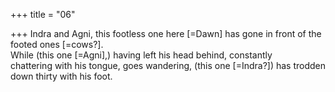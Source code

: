 +++
title = "06"

+++
Indra and Agni, this footless one here [=Dawn] has gone in front of the  footed ones [=cows?].  
While (this one [=Agni],) having left his head behind, constantly  
chattering with his tongue, goes wandering, (this one [=Indra?]) has  trodden down thirty with his foot.  
